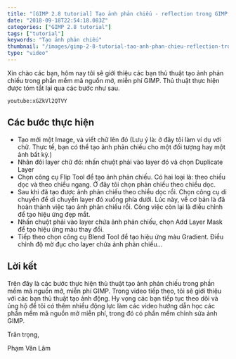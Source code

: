 ```yaml
---
title: "[GIMP 2.8 tutorial] Tạo ảnh phản chiếu - reflection trong GIMP "
date: "2018-09-18T22:54:18.083Z"
categories: ["GIMP 2.8 tutorial"]
tags: ["tutorial"]
keywords: "Tạo ảnh phản chiếu"
thumbnail: "/images/gimp-2-8-tutorial-tao-anh-phan-chieu-reflection-trong-gimp.jpg"
type: "video"
---
```


Xin chào các bạn, hôm nay tôi sẽ giới thiệu các bạn thủ thuật tạo ảnh phản chiếu trong phần mềm mã nguồn mở, miễn phí GIMP. Thủ thuật thực hiện được tóm tắt lại qua các bước như sau.

`youtube:xGZkVl2QTVY`

## Các bước thực hiện

  * Tạo mới một Image, và viết chữ lên đó (Lưu ý là: ở đây tôi làm ví dụ với chữ. Thực tế, bạn có thể tạo ảnh phản chiếu cho một đối tượng hay một ảnh bất kỳ.)
  * Nhân đôi layer chữ đó: nhấn chuột phải vào layer đó và chọn Duplicate Layer
  * Chọn công cụ Flip Tool để tạo ảnh phản chiếu. Có hai loại là: theo chiều dọc và theo chiều ngang. Ở đây tôi chọn phản chiếu theo chiều dọc.
  * Sau khi đã tạo được ảnh phản chiếu theo chiều dọc rồi. Chọn công cụ di chuyển để di chuyển layer đó xuống phía dưới. Lúc này, về cơ bản là đã hoàn thành việc tạo ảnh phản chiếu rồi. Công việc còn lại là điều chỉnh để tạo hiệu ứng đẹp mắt.
  * Nhấn chuột phải vào layer chứa ảnh phản chiếu, chọn Add Layer Mask để tạo hiệu ứng màu thay đổi.
  * Tiếp theo chọn công cụ Blend Tool để tạo hiệu ứng màu Gradient. Điều chỉnh độ mờ đục cho layer chứa ảnh phản chiếu...

## Lời kết

Trên đây là các bước thực hiện thủ thuật tạo ảnh phản chiếu trong phần mềm mã nguồn mở, miễn phí GIMP. Trong video tiếp theo, tôi sẽ giới thiệu với các bạn thủ thuật tạo ảnh động. Hy vọng các bạn tiếp tục theo dõi và ủng hộ để tôi có thêm nhiều động lực làm các video hướng dẫn học các phần mềm mã nguồn mở miễn phí, trong đó có phần mềm chỉnh sửa ảnh GIMP.

Trân trọng,

Phạm Văn Lâm